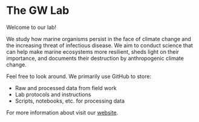 # The GW Lab

Welcome to our lab!

We study how marine organisms persist in the face of climate change and the increasing threat of infectious disease.
We aim to conduct science that can help make marine ecosystems more resilient, sheds light on their importance, and documents their destruction by anthropogenic climate change.

Feel free to look around.
We primarily use GitHub to store:

* Raw and processed data from field work
* Lab protocols and instructions
* Scripts, notebooks, etc. for processing data

For more information about visit our [website](https://sarahgw.com/).
